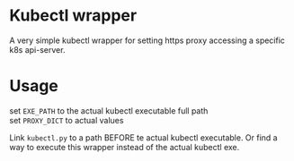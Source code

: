 # Kubectl wrapper

A very simple kubectl wrapper for setting https proxy accessing a specific k8s api-server.

# Usage

set `EXE_PATH` to the actual kubectl executable full path  
set `PROXY_DICT` to actual values

Link `kubectl.py` to a path BEFORE te actual kubectl executable. Or find a way to execute this wrapper instead of the actual kubectl exe.